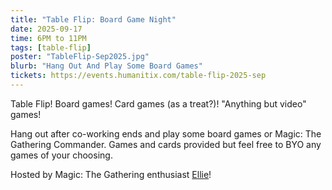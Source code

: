 ```yaml
---
title: "Table Flip: Board Game Night"
date: 2025-09-17
time: 6PM to 11PM
tags: [table-flip]
poster: "TableFlip-Sep2025.jpg"
blurb: "Hang Out And Play Some Board Games"
tickets: https://events.humanitix.com/table-flip-2025-sep
---
```


Table Flip! Board games! Card games (as a treat?)! "Anything but video" games!

Hang out after co-working ends and play some board games or Magic: The Gathering Commander. Games and cards provided but feel free to BYO any games of your choosing.

Hosted by Magic: The Gathering enthusiast [Ellie](https://bsky.app/profile/toestee.itch.io)!